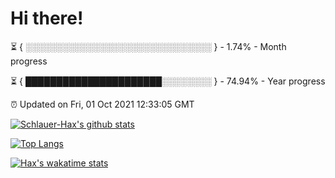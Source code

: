 # Hi there!

⏳ { ░░░░░░░░░░░░░░░░░░░░░░░░░░░░░░ } - 1.74% - Month progress

⏳ { ██████████████████████░░░░░░░░ } - 74.94% - Year progress

⏰ Updated on Fri, 01 Oct 2021 12:33:05 GMT


[![Schlauer-Hax's github stats](https://github-readme-stats.vercel.app/api?username=Schlauer-Hax&show_icons=true&theme=dark&count_private=true)](https://github.com/Schlauer-Hax)


[![Top Langs](https://github-readme-stats.vercel.app/api/top-langs/?username=Schlauer-Hax&layout=compact&theme=dark)](https://github.com/Schlauer-Hax?tab=repositories)


[![Hax's wakatime stats](https://github-readme-stats.vercel.app/api/wakatime?username=Hax&theme=dark)](https://wakatime.com/@Hax)

